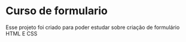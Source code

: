 # Curso de formulario 

Esse projeto foi criado para poder estudar sobre criação de formulário HTML E CSS
